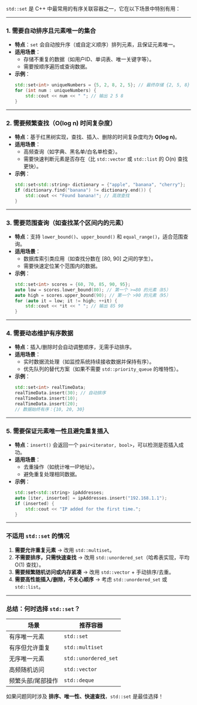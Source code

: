 `std::set` 是 C++ 中最常用的有序关联容器之一，它在以下场景中特别有用：

---

### **1. 需要自动排序且元素唯一的集合**
- **特点**：`set` 会自动按升序（或自定义顺序）排列元素，且保证元素唯一。
- **适用场景**：
  - 存储不重复的数据（如用户ID、单词表、唯一关键字等）。
  - 需要按顺序遍历或查询数据。
- **示例**：
  ```cpp
  std::set<int> uniqueNumbers = {5, 2, 8, 2, 5}; // 最终存储 {2, 5, 8}
  for (int num : uniqueNumbers) {
      std::cout << num << " "; // 输出 2 5 8
  }
  ```

---

### **2. 需要频繁查找（O(log n) 时间复杂度）**
- **特点**：基于红黑树实现，查找、插入、删除的时间复杂度均为 **O(log n)**。
- **适用场景**：
  - 高频查询（如字典、黑名单/白名单检查）。
  - 需要快速判断元素是否存在（比 `std::vector` 或 `std::list` 的 O(n) 查找更快）。
- **示例**：
  ```cpp
  std::set<std::string> dictionary = {"apple", "banana", "cherry"};
  if (dictionary.find("banana") != dictionary.end()) {
      std::cout << "Found banana!"; // 高效查找
  }
  ```

---

### **3. 需要范围查询（如查找某个区间内的元素）**
- **特点**：支持 `lower_bound()`、`upper_bound()` 和 `equal_range()`，适合范围查询。
- **适用场景**：
  - 数据库索引类应用（如查找分数在 [80, 90] 之间的学生）。
  - 需要快速定位某个范围内的数据。
- **示例**：
  ```cpp
  std::set<int> scores = {60, 70, 85, 90, 95};
  auto low = scores.lower_bound(80); // 第一个 >=80 的元素（85）
  auto high = scores.upper_bound(90); // 第一个 >90 的元素（95）
  for (auto it = low; it != high; ++it) {
      std::cout << *it << " "; // 输出 85 90
  }
  ```

---

### **4. 需要动态维护有序数据**
- **特点**：插入/删除时会自动调整顺序，无需手动排序。
- **适用场景**：
  - 实时数据流处理（如监控系统持续接收数据并保持有序）。
  - 优先队列的替代方案（如果不需要 `std::priority_queue` 的堆特性）。
- **示例**：
  ```cpp
  std::set<int> realTimeData;
  realTimeData.insert(30); // 自动排序
  realTimeData.insert(10);
  realTimeData.insert(20);
  // 数据始终有序：{10, 20, 30}
  ```

---

### **5. 需要保证元素唯一性且避免重复插入**
- **特点**：`insert()` 会返回一个 `pair<iterator, bool>`，可以检测是否插入成功。
- **适用场景**：
  - 去重操作（如统计唯一IP地址）。
  - 避免重复处理相同数据。
- **示例**：
  ```cpp
  std::set<std::string> ipAddresses;
  auto [iter, inserted] = ipAddresses.insert("192.168.1.1");
  if (inserted) {
      std::cout << "IP added for the first time.";
  }
  ```

---

### **不适用 `std::set` 的情况**
1. **需要允许重复元素** → 改用 `std::multiset`。
2. **不需要排序，只需快速查找** → 改用 `std::unordered_set`（哈希表实现，平均 O(1) 查找）。
3. **需要频繁随机访问或内存紧凑** → 改用 `std::vector` + 手动排序/去重。
4. **需要高性能插入/删除，不关心顺序** → 考虑 `std::unordered_set` 或 `std::list`。

---

### **总结：何时选择 `std::set`？**
| 场景 | 推荐容器 |
|------|----------|
| 有序唯一元素 | `std::set` |
| 有序但允许重复 | `std::multiset` |
| 无序唯一元素 | `std::unordered_set` |
| 高频随机访问 | `std::vector` |
| 频繁头部/尾部操作 | `std::deque` |

如果问题同时涉及 **排序、唯一性、快速查找**，`std::set` 是最佳选择！